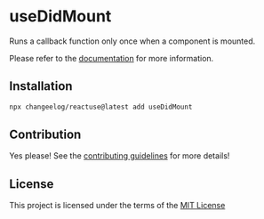 # useDidMount

Runs a callback function only once when a component is mounted.

Please refer to the [documentation](#) for more information.

## Installation

```bash
npx changeelog/reactuse@latest add useDidMount
```

## Contribution

Yes please! See the [contributing guidelines](#) for more details!

## License

This project is licensed under the terms of the [MIT License](/LICENSE)
